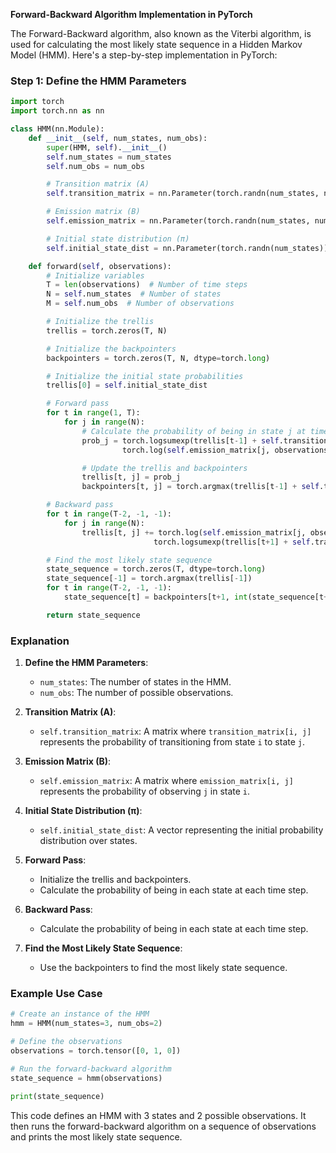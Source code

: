 **Forward-Backward Algorithm Implementation in PyTorch**

The Forward-Backward algorithm, also known as the Viterbi algorithm, is used for calculating the most likely state sequence in a Hidden Markov Model (HMM). Here's a step-by-step implementation in PyTorch:

### Step 1: Define the HMM Parameters

```python
import torch
import torch.nn as nn

class HMM(nn.Module):
    def __init__(self, num_states, num_obs):
        super(HMM, self).__init__()
        self.num_states = num_states
        self.num_obs = num_obs

        # Transition matrix (A)
        self.transition_matrix = nn.Parameter(torch.randn(num_states, num_states))

        # Emission matrix (B)
        self.emission_matrix = nn.Parameter(torch.randn(num_states, num_obs))

        # Initial state distribution (π)
        self.initial_state_dist = nn.Parameter(torch.randn(num_states))

    def forward(self, observations):
        # Initialize variables
        T = len(observations)  # Number of time steps
        N = self.num_states  # Number of states
        M = self.num_obs  # Number of observations

        # Initialize the trellis
        trellis = torch.zeros(T, N)

        # Initialize the backpointers
        backpointers = torch.zeros(T, N, dtype=torch.long)

        # Initialize the initial state probabilities
        trellis[0] = self.initial_state_dist

        # Forward pass
        for t in range(1, T):
            for j in range(N):
                # Calculate the probability of being in state j at time t
                prob_j = torch.logsumexp(trellis[t-1] + self.transition_matrix[:, j], dim=0) + \
                         torch.log(self.emission_matrix[j, observations[t-1]])

                # Update the trellis and backpointers
                trellis[t, j] = prob_j
                backpointers[t, j] = torch.argmax(trellis[t-1] + self.transition_matrix[:, j])

        # Backward pass
        for t in range(T-2, -1, -1):
            for j in range(N):
                trellis[t, j] += torch.log(self.emission_matrix[j, observations[t+1]]) + \
                                torch.logsumexp(trellis[t+1] + self.transition_matrix[j, :], dim=0)

        # Find the most likely state sequence
        state_sequence = torch.zeros(T, dtype=torch.long)
        state_sequence[-1] = torch.argmax(trellis[-1])
        for t in range(T-2, -1, -1):
            state_sequence[t] = backpointers[t+1, int(state_sequence[t+1])]

        return state_sequence
```

### Explanation

1. **Define the HMM Parameters**:
   - `num_states`: The number of states in the HMM.
   - `num_obs`: The number of possible observations.

2. **Transition Matrix (A)**:
   - `self.transition_matrix`: A matrix where `transition_matrix[i, j]` represents the probability of transitioning from state `i` to state `j`.

3. **Emission Matrix (B)**:
   - `self.emission_matrix`: A matrix where `emission_matrix[i, j]` represents the probability of observing `j` in state `i`.

4. **Initial State Distribution (π)**:
   - `self.initial_state_dist`: A vector representing the initial probability distribution over states.

5. **Forward Pass**:
   - Initialize the trellis and backpointers.
   - Calculate the probability of being in each state at each time step.

6. **Backward Pass**:
   - Calculate the probability of being in each state at each time step.

7. **Find the Most Likely State Sequence**:
   - Use the backpointers to find the most likely state sequence.

### Example Use Case

```python
# Create an instance of the HMM
hmm = HMM(num_states=3, num_obs=2)

# Define the observations
observations = torch.tensor([0, 1, 0])

# Run the forward-backward algorithm
state_sequence = hmm(observations)

print(state_sequence)
```

This code defines an HMM with 3 states and 2 possible observations. It then runs the forward-backward algorithm on a sequence of observations and prints the most likely state sequence.
